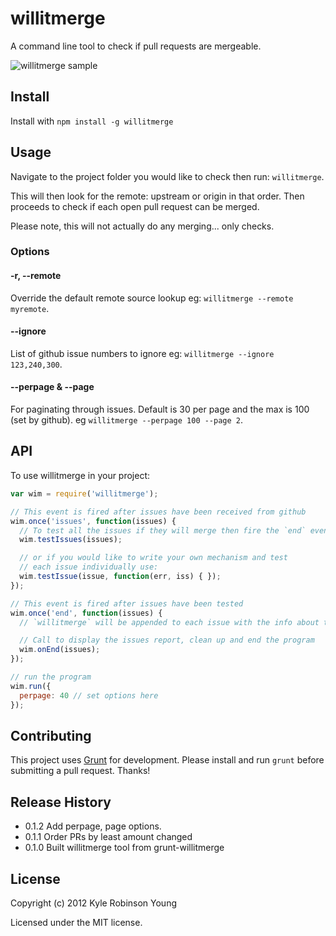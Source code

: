 # willitmerge

A command line tool to check if pull requests are mergeable.

![willitmerge sample](http://dontkry.com/img/willitmerge.png)

## Install

Install with `npm install -g willitmerge`

## Usage

Navigate to the project folder you would like to check then run: `willitmerge`.

This will then look for the remote: upstream or origin in that order. Then
proceeds to check if each open pull request can be merged.

Please note, this will not actually do any merging... only checks.

### Options

#### -r, --remote

Override the default remote source lookup eg: `willitmerge --remote myremote`.

#### --ignore

List of github issue numbers to ignore eg: `willitmerge --ignore 123,240,300`.

#### --perpage & --page

For paginating through issues. Default is 30 per page and the max is 100 (set
by github). eg `willitmerge --perpage 100 --page 2`.

## API

To use willitmerge in your project:

``` javascript
var wim = require('willitmerge');

// This event is fired after issues have been received from github
wim.once('issues', function(issues) {
  // To test all the issues if they will merge then fire the `end` event
  wim.testIssues(issues);

  // or if you would like to write your own mechanism and test
  // each issue individually use:
  wim.testIssue(issue, function(err, iss) { });
});

// This event is fired after issues have been tested
wim.once('end', function(issues) {
  // `willitmerge` will be appended to each issue with the info about the test

  // Call to display the issues report, clean up and end the program
  wim.onEnd(issues);
});

// run the program
wim.run({
  perpage: 40 // set options here
});
```

## Contributing

This project uses [Grunt](http://gruntjs.com) for development. Please install
and run `grunt` before submitting a pull request. Thanks!

## Release History

* 0.1.2 Add perpage, page options.
* 0.1.1 Order PRs by least amount changed
* 0.1.0 Built willitmerge tool from grunt-willitmerge

## License

Copyright (c) 2012 Kyle Robinson Young

Licensed under the MIT license.
